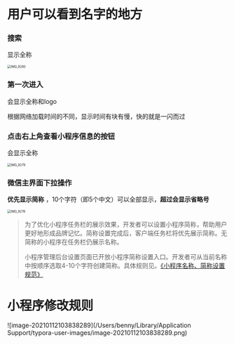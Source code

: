 # 用户可以看到名字的地方



### 搜索

显示全称

<img src="/Users/benny/Downloads/IMG_9280.PNG" alt="IMG_9280" style="zoom:50%;" />





### 第一次进入

会显示全称和logo

根据网络加载时间的不同，显示时间有块有慢，快的就是一闪而过





### 点击右上角查看小程序信息的按钮

会显示全称

<img src="/Users/benny/Downloads/IMG_9279.PNG" alt="IMG_9279" style="zoom:50%;" />







### 微信主界面下拉操作

**优先显示简称** ，10个字符（即5个中文）可以全部显示，**超过会显示省略号**

<img src="/Users/benny/Downloads/IMG_9276.PNG" alt="IMG_9276" style="zoom:50%;" />



> 为了优化小程序任务栏的展示效果，开发者可以设置小程序简称，帮助用户更好地形成品牌记忆。简称设置完成后，客户端任务栏将优先展示简称。无简称的小程序在任务栏仍展示名称。
>
> 小程序管理后台设置页面已开放小程序简称设置入口。开发者可从当前名称中按顺序选取4-10个字符创建简称。具体规则见。[《小程序名称、简称设置规范》](https://kf.qq.com/faq/170109umMvm6170109MZNnYV.html)







# 小程序修改规则

![image-20210112103838289](/Users/benny/Library/Application Support/typora-user-images/image-20210112103838289.png)